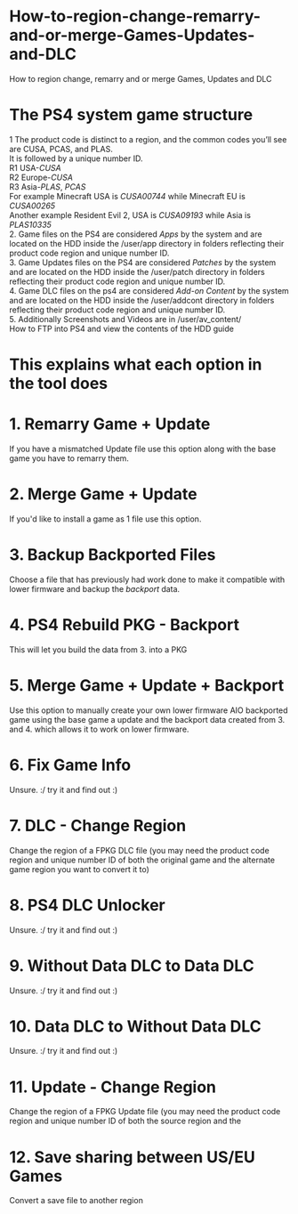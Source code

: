 # How-to-region-change-remarry-and-or-merge-Games-Updates-and-DLC
How to region change, remarry and or merge Games, Updates and DLC   
      
# The PS4 system game structure  
1 The product code is distinct to a region, and the common codes you’ll see are CUSA, PCAS, and PLAS.      
It is followed by a unique number ID.        
R1 USA-*CUSA*       
R2 Europe-*CUSA*         
R3 Asia-*PLAS*, *PCAS*    
For example Minecraft USA is *CUSA00744* while Minecraft EU is *CUSA00265*     
Another example Resident Evil 2, USA is *CUSA09193* while Asia is *PLAS10335*        
2. Game files on the PS4 are considered *Apps* by the system and are located on the HDD inside the /user/app directory in folders reflecting their product code region and unique number ID.    
3. Game Updates files on the PS4 are considered *Patches* by the system and are located on the HDD inside the /user/patch directory in folders reflecting their product code region and unique number ID.    
4. Game DLC files on the ps4 are considered *Add-on Content* by the system and are located on the HDD inside the /user/addcont directory in folders reflecting their product code region and unique number ID.      
5. Additionally Screenshots and Videos are in /user/av_content/    
How to FTP into PS4 and view the contents of the HDD guide        
    
# This explains what each option in the tool does    
# 1. Remarry Game + Update      
If you have a mismatched Update file use this option along with the base game you have to remarry them.   
        
# 2. Merge Game + Update    
If you'd like to install a game as 1 file use this option.      
        
# 3. Backup Backported Files    
Choose a file that has previously had work done to make it compatible with lower firmware and backup the *backport* data.    
       
# 4. PS4 Rebuild PKG - Backport       
This will let you build the data from 3. into a PKG    
        
# 5. Merge Game + Update + Backport    
Use this option to manually create your own lower firmware AIO backported game using the base game a update and the backport data created from 3. and 4. which allows it to work on lower firmware.        
     
# 6. Fix Game Info          
Unsure. :/ try it and find out :)        
      
# 7. DLC - Change Region     
Change the region of a FPKG DLC file (you may need the product code region and unique number ID of both the original game and the alternate game region you want to convert it to)
     
# 8. PS4 DLC Unlocker    
Unsure. :/ try it and find out :)    
     
# 9. Without Data DLC to Data DLC
Unsure. :/ try it and find out :)    
      
# 10. Data DLC to Without Data DLC
Unsure. :/ try it and find out :)        
      
# 11. Update - Change Region
Change the region of a FPKG Update file (you may need the  product code region and unique number ID of both the source region and the 
      
# 12. Save sharing between US/EU Games       
Convert a save file to another region      
      


